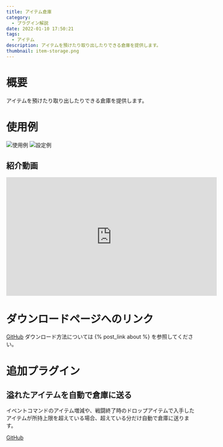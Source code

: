 ```yaml
---
title: アイテム倉庫
category:
  - プラグイン解説
date: 2022-01-10 17:50:21
tags:
  - アイテム
description: アイテムを預けたり取り出したりできる倉庫を提供します。
thumbnail: item-storage.png
---
```


# 概要

アイテムを預けたり取り出したりできる倉庫を提供します。

# 使用例

![使用例](item-storage.png "使用例")
![設定例](item-storage-setting.png "設定例")

## 紹介動画

<iframe width="560" height="315" src="https://www.youtube.com/embed/gFTow2TeDII" title="YouTube video player" frameborder="0" allow="accelerometer; autoplay; clipboard-write; encrypted-media; gyroscope; picture-in-picture" allowfullscreen></iframe>

# ダウンロードページへのリンク

[GitHub](https://github.com/elleonard/DarkPlasma-MZ-Plugins/blob/release/DarkPlasma_ItemStorage.js)
ダウンロード方法については {% post_link about %} を参照してください。

# 追加プラグイン

## 溢れたアイテムを自動で倉庫に送る

イベントコマンドのアイテム増減や、戦闘終了時のドロップアイテムで入手したアイテムが所持上限を超えている場合、超えている分だけ自動で倉庫に送ります。

[GitHub](https://github.com/elleonard/DarkPlasma-MZ-Plugins/blob/release/DarkPlasma_AutoStoreItemToStorage.js)
